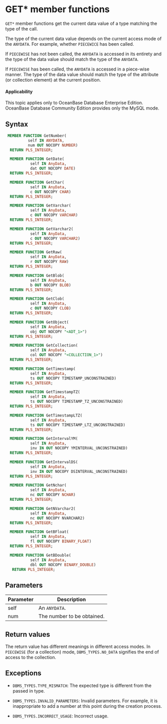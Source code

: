 GET* member functions
===============================

`GET*` member functions get the current data value of a type matching the type of the call.

The type of the current data value depends on the current access mode of the `ANYDATA`. For example, whether `PIECEWICE` has been called.

If `PIECEWISE` has not been called, the `ANYDATA` is accessed in its entirety and the type of the data value should match the type of the `ANYDATA`.

If `PIECEWISE` has been called, the `ANYDATA` is accessed in a piece-wise manner. The type of the data value should match the type of the attribute (or collection element) at the current position.

  <main id="notice" >
    <h4>Applicability</h4>
    <p>This topic applies only to OceanBase Database Enterprise Edition. OceanBase Database Community Edition provides only the MySQL mode. </p>
  </main>

Syntax
-----------------------

```sql
 MEMBER FUNCTION GetNumber(
          self IN ANYDATA,
          num OUT NOCOPY NUMBER)
  RETURN PLS_INTEGER;

  MEMBER FUNCTION GetDate(
           self IN AnyData,
           dat OUT NOCOPY DATE)
  RETURN PLS_INTEGER;

  MEMBER FUNCTION GetChar(
           self IN AnyData,
           c OUT NOCOPY CHAR)
  RETURN PLS_INTEGER;

  MEMBER FUNCTION GetVarchar(
           self IN AnyData,
           c OUT NOCOPY VARCHAR)
  RETURN PLS_INTEGER;

  MEMBER FUNCTION GetVarchar2(
           self IN AnyData,
           c OUT NOCOPY VARCHAR2)
  RETURN PLS_INTEGER;

  MEMBER FUNCTION GetRaw(
           self IN AnyData,
           r OUT NOCOPY RAW)
  RETURN PLS_INTEGER;

  MEMBER FUNCTION GetBlob(
           self IN AnyData,
           b OUT NOCOPY BLOB)
  RETURN PLS_INTEGER;

  MEMBER FUNCTION GetClob(
           self IN AnyData,
           c OUT NOCOPY CLOB)
  RETURN PLS_INTEGER;

  MEMBER FUNCTION GetObject(
           self IN AnyData,
           obj OUT NOCOPY "<ADT_1>")
  RETURN PLS_INTEGER;

  MEMBER FUNCTION GetCollection(
           self IN AnyData,
           col OUT NOCOPY "<COLLECTION_1>")
  RETURN PLS_INTEGER;

  MEMBER FUNCTION GetTimestamp(
           self IN AnyData,
           ts OUT NOCOPY TIMESTAMP_UNCONSTRAINED)
  RETURN PLS_INTEGER;

  MEMBER FUNCTION GetTimestampTZ(
           self IN AnyData,
           ts OUT NOCOPY TIMESTAMP_TZ_UNCONSTRAINED)
  RETURN PLS_INTEGER;

  MEMBER FUNCTION GetTimestampLTZ(
           self IN AnyData,
           ts OUT NOCOPY TIMESTAMP_LTZ_UNCONSTRAINED)
  RETURN PLS_INTEGER;

  MEMBER FUNCTION GetIntervalYM(
           self IN AnyData,
           inv IN OUT NOCOPY YMINTERVAL_UNCONSTRAINED)
  RETURN PLS_INTEGER;

  MEMBER FUNCTION GetIntervalDS(
           self IN AnyData,
           inv IN OUT NOCOPY DSINTERVAL_UNCONSTRAINED)
  RETURN PLS_INTEGER;

  MEMBER FUNCTION GetNchar(
           self IN AnyData,
           nc OUT NOCOPY NCHAR)
  RETURN PLS_INTEGER;

  MEMBER FUNCTION GetNVarchar2(
           self IN AnyData,
           nc OUT NOCOPY NVARCHAR2)
  RETURN PLS_INTEGER;

  MEMBER FUNCTION GetBFloat(
           self IN AnyData,
           fl OUT NOCOPY BINARY_FLOAT)
  RETURN PLS_INTEGER;

  MEMBER FUNCTION GetBDouble(
           self IN AnyData,
           dbl OUT NOCOPY BINARY_DOUBLE)
   RETURN PLS_INTEGER;
```



Parameters
-------------------------



| Parameter | Description |
|------|---------------|
| self | An `ANYDATA`.  |
| num | The number to be obtained.  |



Return values
------------------------

The return value has different meanings in different access modes. In `PIECEWISE` (for a collection) mode, `DBMS_TYPES.NO_DATA` signifies the end of access to the collection.

Exceptions
-------------------------

* `DBMS_TYPES.TYPE_MISMATCH`: The expected type is different from the passed in type.



* `DBMS_TYPES.INVALID_PARAMETERS`: Invalid parameters. For example, it is inappropriate to add a number at this point during the creation process.



* `DBMS_TYPES.INCORRECT_USAGE`: Incorrect usage.






